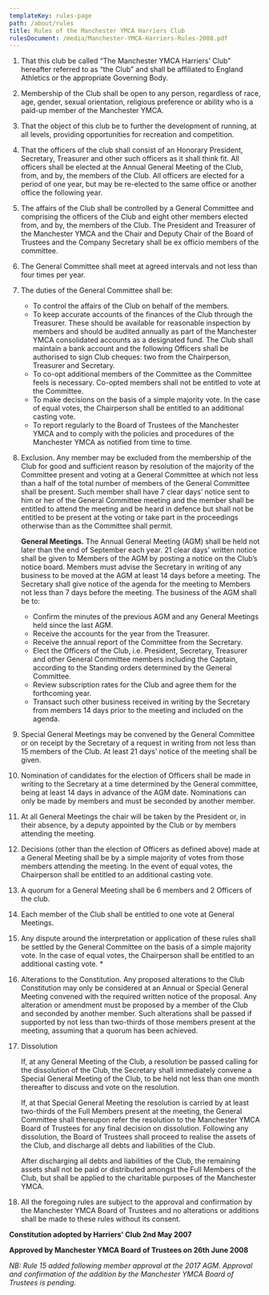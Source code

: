 ```yaml
---
templateKey: rules-page
path: /about/rules
title: Rules of the Manchester YMCA Harriers Club
rulesDocument: /media/Manchester-YMCA-Harriers-Rules-2008.pdf
---
```

1. That this club be called “The Manchester YMCA Harriers’ Club” hereafter referred to as “the Club” and shall be affiliated to England Athletics or the appropriate Governing Body.
1. Membership of the Club shall be open to any person, regardless of race, age, gender, sexual orientation, religious preference or ability who is a paid-up member of the Manchester YMCA.
1. That the object of this club be to further the development of running, at all levels, providing opportunities for recreation and competition.
1. That the officers of the club shall consist of an Honorary President, Secretary, Treasurer and other such officers as it shall think fit. All officers shall be elected at the Annual General Meeting of the Club, from, and by, the members of the Club. All officers are elected for a period of one year, but may be re-elected to the same office or another office the following year.
1. The affairs of the Club shall be controlled by a General Committee and comprising the officers of the Club and eight other members elected from, and by, the members of the Club. The President and Treasurer of the Manchester YMCA and the Chair and Deputy Chair of the Board of Trustees and the Company Secretary shall be ex officio members of the committee.
1. The General Committee shall meet at agreed intervals and not less than four times per year.
1. The duties of the General Committee shall be:
    - To control the affairs of the Club on behalf of the members.
    - To keep accurate accounts of the finances of the Club through the Treasurer. These should be available for reasonable inspection by members and should be audited annually as part of the Manchester YMCA consolidated accounts as a designated fund. The Club shall maintain a bank account and the following Officers shall be authorised to sign Club cheques: two from the Chairperson, Treasurer and Secretary.
    - To co-opt additional members of the Committee as the Committee feels is necessary. Co-opted members shall not be entitled to vote at the Committee.
    - To make decisions on the basis of a simple majority vote. In the case of equal votes, the Chairperson shall be entitled to an additional casting vote.
    - To report regularly to the Board of Trustees of the Manchester YMCA and to comply with the policies and procedures of the Manchester YMCA as notified from time to time.
1. Exclusion. Any member may be excluded from the membership of the Club for good and sufficient reason by resolution of the majority of the Committee present and voting at a General Committee at which not less than a half of the total number of members of the General Committee shall be present. Such member shall have 7 clear days’ notice sent to him or her of the General Committee meeting and the member shall be entitled to attend the meeting and be heard in defence but shall not be entitled to be present at the voting or take part in the proceedings otherwise than as the Committee shall permit.
    
    **General Meetings.** The Annual General Meeting (AGM) shall be held not later than the end of September each year. 21 clear days’ written notice shall be given to Members of the AGM by posting a notice on the Club’s notice board. Members must advise the Secretary in writing of any business to be moved at the AGM at least 14 days before a meeting. The Secretary shall give notice of the agenda for the meeting to Members not less than 7 days before the meeting. The business of the AGM shall be to:
    - Confirm the minutes of the previous AGM and any General Meetings held since the last AGM.
    - Receive the accounts for the year from the Treasurer.
    - Receive the annual report of the Committee from the Secretary.
    - Elect the Officers of the Club, i.e. President, Secretary, Treasurer and other General Committee members including the Captain, according to the Standing orders determined by the General Committee.
    - Review subscription rates for the Club and agree them for the forthcoming year.
    - Transact such other business received in writing by the Secretary from members 14 days prior to the meeting and included on the agenda.
1. Special General Meetings may be convened by the General Committee or on receipt by the Secretary of a request in writing from not less than 15 members of the Club. At least 21 days’ notice of the meeting shall be given.
1. Nomination of candidates for the election of Officers shall be made in writing to the Secretary at a time determined by the General committee, being at least 14 days in advance of the AGM date. Nominations can only be made by members and must be seconded by another member.
1. At all General Meetings the chair will be taken by the President or, in their absence, by a deputy appointed by the Club or by members attending the meeting.
1. Decisions (other than the election of Officers as defined above) made at a General Meeting shall be by a simple majority of votes from those members attending the meeting. In the event of equal votes, the Chairperson shall be entitled to an additional casting vote.
1. A quorum for a General Meeting shall be 6 members and 2 Officers of the club.
1. Each member of the Club shall be entitled to one vote at General Meetings.
1. Any dispute around the interpretation or application of these rules shall be settled by the General Committee on the basis of a simple majority vote. In the case of equal votes, the Chairperson shall be entitled to an additional casting vote. *
1. Alterations to the Constitution.
Any proposed alterations to the Club Constitution may only be considered at an Annual or Special General Meeting convened with the required written notice of the proposal. Any alteration or amendment must be proposed by a member of the Club and seconded by another member. Such alterations shall be passed if supported by not less than two-thirds of those members present at the meeting, assuming that a quorum has been achieved.
1. Dissolution
    
    If, at any General Meeting of the Club, a resolution be passed calling for the dissolution of the Club, the Secretary shall immediately convene a Special General Meeting of the Club, to be held not less than one month thereafter to discuss and vote on the resolution.
    
    If, at that Special General Meeting the resolution is carried by at least two-thirds of the Full Members present at the meeting, the General Committee shall thereupon refer the resolution to the Manchester YMCA Board of Trustees for any final decision on dissolution. Following any dissolution, the Board of Trustees shall proceed to realise the assets of the Club, and discharge all debts and liabilities of the Club.
    
    After discharging all debts and liabilities of the Club, the remaining assets shall not be paid or distributed amongst the Full Members of the Club, but shall be applied to the charitable purposes of the Manchester YMCA.
1. All the foregoing rules are subject to the approval and confirmation by the Manchester YMCA Board of Trustees and no alterations or additions shall be made to these rules without its consent.

**Constitution adopted by Harriers' Club 2nd May 2007**

**Approved by Manchester YMCA Board of Trustees on 26th June 2008**

*NB: Rule 15 added following member approval at the 2017 AGM. Approval and confirmation of the addition by the Manchester YMCA Board of Trustees is pending.*
